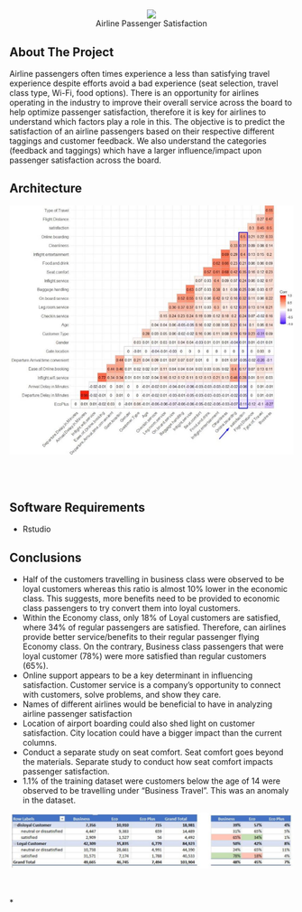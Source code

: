 <div align="center">
	<img src="images/logo.png" height="200" align="center">
<br/>
Airline Passenger Satisfaction
</div>

## About The Project

Airline passengers often times experience a less than satisfying travel experience despite efforts avoid a bad experience (seat selection, travel class type, Wi-Fi, food options). There is an opportunity for airlines operating in the industry to improve their overall service across the board to help optimize passenger satisfaction, therefore it is key for airlines to understand which factors play a role in this. The objective is to predict the satisfaction of an airline passengers based on their respective different taggings and customer feedback. We also understand the categories (feedback and taggings) which have a larger influence/impact upon passenger satisfaction across the board.

## Architecture

<div align="center">
<img src="Heatmap.jpg" align="center">
</div>
<br><br><br>

## Software Requirements

- Rstudio

## Conclusions

- Half of the customers travelling in business class were observed to be loyal customers whereas this ratio is almost 10% lower in the economic class. This suggests, more benefits need to be provided to economic class passengers to try convert them into loyal customers.
- Within the Economy class, only 18% of Loyal customers are satisfied, where 34% of regular passengers are satisfied. Therefore, can airlines provide better service/benefits to their regular passenger flying Economy class. On the contrary, Business class passengers that were loyal customer (78%) were more satisfied than regular customers (65%).
- Online support appears to be a key determinant in influencing satisfaction. Customer service is a company’s opportunity to connect with customers, solve problems, and show they care.
- Names of different airlines would be beneficial to have in analyzing airline passenger satisfaction
- Location of airport boarding could also shed light on customer satisfaction. City location could have a bigger impact than the current columns.
- Conduct a separate study on seat comfort. Seat comfort goes beyond the materials. Separate study to conduct how seat comfort impacts passenger satisfaction.
- 1.1% of the training dataset were customers below the age of 14 were observed to be travelling under “Business Travel”. This was an anomaly in the dataset.

<div align="center">
<img src="inference.jpg" align="center">
</div>
<br><br><br>
*
